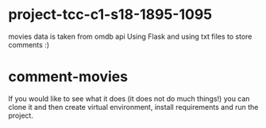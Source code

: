 # project-tcc-c1-s18-1895-1095

movies data is taken from omdb api
Using Flask and using txt files to store comments :)

# comment-movies


If you would like to see what it does (it does not do much things!) you can clone it and then create virtual environment, install requirements and run the project.

